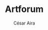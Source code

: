 ---
title: "Artforum"
subtitle: ""
description: ""
layout: book
author: César Aira
started: 2022-04-24
read: 2022-05-01
status: read
rating: 4
color: 
cover: 
pages: 80
link: 
---